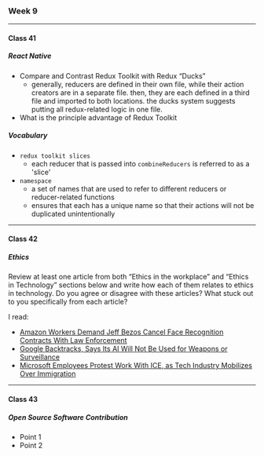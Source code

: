 ### Week 9

***

#### Class 41

##### React Native
* Compare and Contrast Redux Toolkit with Redux “Ducks”
  * generally, reducers are defined in their own file, while their action creators are in a separate file. then, they are each defined in a third file and imported to both locations. the ducks system suggests putting all redux-related logic in one file.
* What is the principle advantage of Redux Toolkit
 
##### Vocabulary
* `redux toolkit slices`
  * each reducer that is passed into `combineReducers` is referred to as a 'slice'
* `namespace`
  * a set of names that are used to refer to different reducers or reducer-related functions
  * ensures that each has a unique name so that their actions will not be duplicated unintentionally
    
***

#### Class 42

##### Ethics
Review at least one article from both “Ethics in the workplace” and “Ethics in Technology” sections below and write how each of them relates to ethics in technology. Do you agree or disagree with these articles? What stuck out to you specifically from each article?

I read:
 * [Amazon Workers Demand Jeff Bezos Cancel Face Recognition Contracts With Law Enforcement](https://gizmodo.com/amazon-workers-demand-jeff-bezos-cancel-face-recognitio-1827037509)
 * [Google Backtracks, Says Its AI Will Not Be Used for Weapons or Surveillance](https://gizmodo.com/in-reversal-google-says-its-ai-will-not-be-used-for-we-1826649327)
 * [Microsoft Employees Protest Work With ICE, as Tech Industry Mobilizes Over Immigration](https://www.nytimes.com/2018/06/19/technology/tech-companies-immigration-border.html)
  
***
  
#### Class 43

##### Open Source Software Contribution
* Point 1
* Point 2
